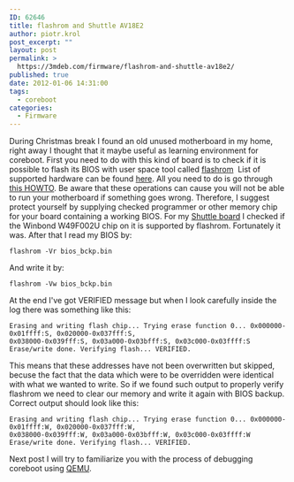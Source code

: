 ```yaml
---
ID: 62646
title: flashrom and Shuttle AV18E2
author: piotr.krol
post_excerpt: ""
layout: post
permalink: >
  https://3mdeb.com/firmware/flashrom-and-shuttle-av18e2/
published: true
date: 2012-01-06 14:31:00
tags:
  - coreboot
categories:
  - Firmware
---
```

During Christmas break I found an old unused motherboard in my home, right away
I thought that it maybe useful as learning environment for coreboot. First you
need to do with this kind of board is to check if it is possible to flash its
BIOS with user space tool called [flashrom][1]  List of supported hardware can
be found [here][2]. All you need to do is go through [this HOWTO][3]. Be aware
that these operations can cause you will not be able to run your motherboard if
something goes wrong. Therefore, I suggest protect yourself by supplying checked
programmer or other memory chip for your board containing a working BIOS. For my
[Shuttle board][4] I checked if the Winbond W49F002U chip on it is supported by
flashrom. Fortunately it was. After that I read my BIOS by:

    flashrom -Vr bios_bckp.bin

And write it by:

    flashrom -Vw bios_bckp.bin

At the end I've got VERIFIED message but when I look carefully inside the log
there was something like this:

    Erasing and writing flash chip... Trying erase function 0... 0x000000-0x01ffff:S, 0x020000-0x037fff:S,
    0x038000-0x039fff:S, 0x03a000-0x03bfff:S, 0x03c000-0x03ffff:S Erase/write done. Verifying flash... VERIFIED.

This means that these addresses have not been overwritten but skipped, becuse
the fact that the data which were to be overridden were identical with what we
wanted to write. So if we found such output to properly verify flashrom we need
to clear our memory and write it again with BIOS backup. Correct output should
look like this:

    Erasing and writing flash chip... Trying erase function 0... 0x000000-0x01ffff:W, 0x020000-0x037fff:W,
    0x038000-0x039fff:W, 0x03a000-0x03bfff:W, 0x03c000-0x03ffff:W Erase/write done. Verifying flash... VERIFIED.  

Next post I will try to familiarize you with the process of debugging coreboot
using [QEMU][5].

 [1]: http://www.flashrom.org/
 [2]: http://www.flashrom.org/Supported_hardware
 [3]: http://www.flashrom.org/Board_Testing_HOWTO
 [4]: http://www.shuttle.eu/_archive/older/de/av18.htm
 [5]: http://wiki.qemu.org/Main_Page
